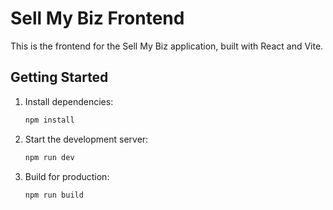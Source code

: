 # Sell My Biz Frontend

This is the frontend for the Sell My Biz application, built with React and Vite.

## Getting Started

1. Install dependencies:

   ```bash
   npm install
   ```

2. Start the development server:

   ```bash
   npm run dev
   ```

3. Build for production:

   ```bash
   npm run build
   ```
